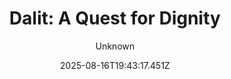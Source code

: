 ---
title: "Dalit: A Quest for Dignity"
date: "2025-08-16T19:43:17.451Z"
author: "Unknown"
read_year: "NO"
recommendation: '3'
url: /bookshelf/dalit-a-quest-for-dignity
---